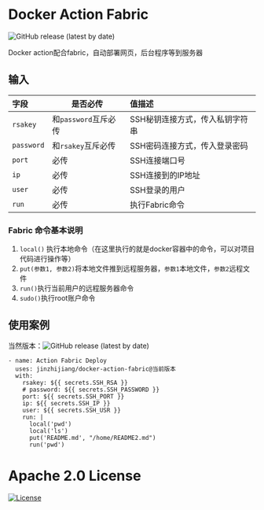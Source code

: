# Docker Action Fabric
![GitHub release (latest by date)](https://img.shields.io/github/v/release/jinzhijiang/docker-action-fabric)

Docker action配合fabric，自动部署网页，后台程序等到服务器

## 输入

|字段|是否必传|值描述|
|:-|-|:-|
|`rsakey`|和`password`互斥必传|SSH秘钥连接方式，传入私钥字符串|
|`password`|和`rsakey`互斥必传|SSH密码连接方式，传入登录密码|
|`port`|必传|SSH连接端口号|
|`ip`|必传|SSH连接到的IP地址|
|`user`|必传|SSH登录的用户|
|`run`|必传|执行Fabric命令|

### Fabric 命令基本说明

1. `local()` 执行本地命令（在这里执行的就是docker容器中的命令，可以对项目代码进行操作等）
2. `put(参数1, 参数2)`将本地文件推到远程服务器，`参数1`本地文件，`参数2`远程文件
3. `run()`执行当前用户的远程服务器命令
4. `sudo()`执行root账户命令

## 使用案例

当然版本：![GitHub release (latest by date)](https://img.shields.io/github/v/release/jinzhijiang/docker-action-fabric)

```
- name: Action Fabric Deploy
  uses: jinzhijiang/docker-action-fabric@当前版本
  with:
    rsakey: ${{ secrets.SSH_RSA }}
    # password: ${{ secrets.SSH_PASSWORD }}
    port: ${{ secrets.SSH_PORT }}
    ip: ${{ secrets.SSH_IP }}
    user: ${{ secrets.SSH_USR }}
    run: |
      local('pwd')
      local('ls')
      put('README.md', "/home/README2.md")
      run('pwd')
```

# Apache 2.0 License
[![License](https://img.shields.io/badge/License-Apache%202.0-blue.svg)](https://opensource.org/licenses/Apache-2.0)